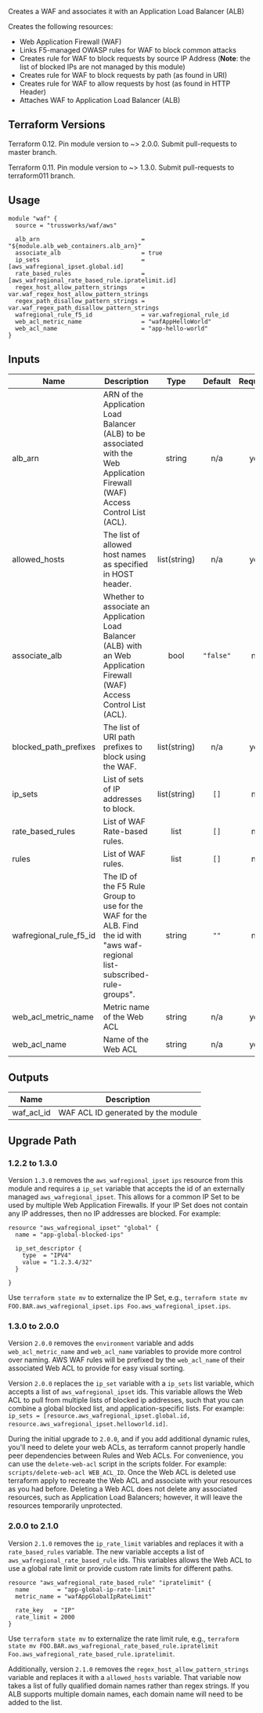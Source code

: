 
Creates a WAF and associates it with an Application Load Balancer (ALB)

Creates the following resources:

* Web Application Firewall (WAF)
* Links F5-managed OWASP rules for WAF to block common attacks
* Creates rule for WAF to block requests by source IP Address (**Note**: the list of blocked IPs are not managed by this module)
* Creates rule for WAF to block requests by path (as found in URI)
* Creates rule for WAF to allow requests by host (as found in HTTP Header)
* Attaches WAF to Application Load Balancer (ALB)

## Terraform Versions

Terraform 0.12. Pin module version to ~> 2.0.0. Submit pull-requests to master branch.

Terraform 0.11. Pin module version to ~> 1.3.0. Submit pull-requests to terraform011 branch.

## Usage

```hcl
module "waf" {
  source = "trussworks/waf/aws"

  alb_arn                             = "${module.alb_web_containers.alb_arn}"
  associate_alb                       = true
  ip_sets                             = [aws_wafregional_ipset.global.id]
  rate_based_rules                    = [aws_wafregional_rate_based_rule.ipratelimit.id]
  regex_host_allow_pattern_strings    = var.waf_regex_host_allow_pattern_strings
  regex_path_disallow_pattern_strings = var.waf_regex_path_disallow_pattern_strings
  wafregional_rule_f5_id              = var.wafregional_rule_id
  web_acl_metric_name                 = "wafAppHelloWorld"
  web_acl_name                        = "app-hello-world"
}
```

<!-- BEGINNING OF PRE-COMMIT-TERRAFORM DOCS HOOK -->
## Inputs

| Name | Description | Type | Default | Required |
|------|-------------|:----:|:-----:|:-----:|
| alb\_arn | ARN of the Application Load Balancer (ALB) to be associated with the Web Application Firewall (WAF) Access Control List (ACL). | string | n/a | yes |
| allowed\_hosts | The list of allowed host names as specified in HOST header. | list(string) | n/a | yes |
| associate\_alb | Whether to associate an Application Load Balancer (ALB) with an Web Application Firewall (WAF) Access Control List (ACL). | bool | `"false"` | no |
| blocked\_path\_prefixes | The list of URI path prefixes to block using the WAF. | list(string) | n/a | yes |
| ip\_sets | List of sets of IP addresses to block. | list(string) | `[]` | no |
| rate\_based\_rules | List of WAF Rate-based rules. | list | `[]` | no |
| rules | List of WAF rules. | list | `[]` | no |
| wafregional\_rule\_f5\_id | The ID of the F5 Rule Group to use for the WAF for the ALB.  Find the id with "aws waf-regional list-subscribed-rule-groups". | string | `""` | no |
| web\_acl\_metric\_name | Metric name of the Web ACL | string | n/a | yes |
| web\_acl\_name | Name of the Web ACL | string | n/a | yes |

## Outputs

| Name | Description |
|------|-------------|
| waf\_acl\_id | WAF ACL ID generated by the module |

<!-- END OF PRE-COMMIT-TERRAFORM DOCS HOOK -->

## Upgrade Path

### 1.2.2 to 1.3.0

Version `1.3.0` removes the `aws_wafregional_ipset` `ips` resource from this module and requires a `ip_set` variable that accepts the id of an externally managed `aws_wafregional_ipset`.  This allows for a common IP Set to be used by multiple Web Application Firewalls.  If your IP Set does not contain any IP addresses, then no IP addresses are blocked.  For example:

```hcl
resource "aws_wafregional_ipset" "global" {
  name = "app-global-blocked-ips"

  ip_set_descriptor {
    type  = "IPV4"
    value = "1.2.3.4/32"
  }

}
```

Use `terraform state mv` to externalize the IP Set, e.g., `terraform state mv FOO.BAR.aws_wafregional_ipset.ips Foo.aws_wafregional_ipset.ips`.

### 1.3.0 to 2.0.0

Version `2.0.0` removes the `environment` variable and adds `web_acl_metric_name` and `web_acl_name` variables to provide more control over naming.  AWS WAF rules will be prefixed by the `web_acl_name` of their associated Web ACL to provide for easy visual sorting.

Version `2.0.0` replaces the `ip_set` variable with a `ip_sets` list variable, which accepts a list of `aws_wafregional_ipset` ids.  This variable allows the Web ACL to pull from multiple lists of blocked ip addresses, such that you can combine a global blocked list, and application-specific lists.  For example: `ip_sets = [resource.aws_wafregional_ipset.global.id, resource.aws_wafregional_ipset.helloworld.id]`.

During the initial upgrade to `2.0.0`, and if you add additional dynamic rules, you'll need to delete your web ACLs, as terraform cannot properly handle peer dependencies between Rules and Web ACLs.  For convenience, you can use the `delete-web-acl` script in the scripts folder.  For example: `scripts/delete-web-acl WEB_ACL_ID`.  Once the Web ACL is deleted use terraform apply to recreate the Web ACL and associate with your resources as you had before.  Deleting a Web ACL does not delete any associated resources, such as Application Load Balancers; however, it will leave the resources temporarily unprotected.

### 2.0.0 to 2.1.0

Version `2.1.0` removes the `ip_rate_limit` variables and replaces it with a `rate_based_rules` variable.  The new variable accepts a list of `aws_wafregional_rate_based_rule` ids.  This variables allows the Web ACL to use a global rate limit or provide custom rate limits for different paths.

```hcl
resource "aws_wafregional_rate_based_rule" "ipratelimit" {
  name        = "app-global-ip-rate-limit"
  metric_name = "wafAppGlobalIpRateLimit"

  rate_key   = "IP"
  rate_limit = 2000
}
```

Use `terraform state mv` to externalize the rate limit rule, e.g., `terraform state mv FOO.BAR.aws_wafregional_rate_based_rule.ipratelimit Foo.aws_wafregional_rate_based_rule.ipratelimit`.

Additionally, version `2.1.0` removes the `regex_host_allow_pattern_strings` variable and replaces it with a `allowed_hosts` variable.  That variable now takes a list of fully qualified domain names rather than regex strings.  If you ALB supports multiple domain names, each domain name will need to be added to the list.

